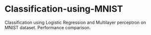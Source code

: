 # Classification-using-MNIST
Classification using Logistic Regression and Multilayer perceptron on MNIST dataset. Performance comparison.

